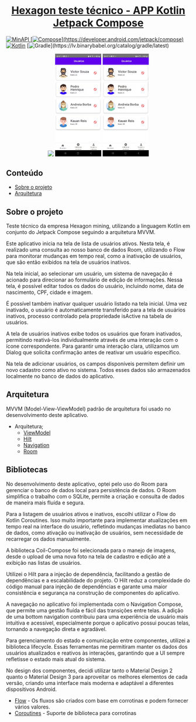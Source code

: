 <br />
  <a href="https://github.com/othneildrew/Best-README-Template">
  <h1 align="center">Hexagon teste técnico - APP Kotlin Jetpack Compose</h1>
  
  ![MinAPI](https://badgen.net/badge/MinAPI/26/green/)
  [![Compose](https://img.shields.io/badge/compose-1.5.10-red.svg?)](https://developer.android.com/jetpack/compose)
  [![Kotlin](https://img.shields.io/badge/Kotlin-1.9.22-blue.svg?logo=kotlin)](http://kotlinlang.org)
  [![Gradle](https://img.shields.io/badge/gradle-8.3.1-blue.svg?)](https://lv.binarybabel.org/catalog/gradle/latest)

  
<p align="center">
 <img src="docs/screen1.gif" width="25%"/>
  <img src="docs/screen2.gif" width="25%"/>
  <img src="docs/screen3.gif" width="25%"/>

</p>
  
  <p align="center">
</p>

## Conteúdo

* [Sobre o projeto](#about-the-project)
* [Arquitetura](#architecture)
  
## Sobre o projeto
  
Teste técnico da empresa Hexagon mining, utilizando a linguagem Kotlin em conjunto do Jetpack Compose seguindo a arquitetura MVVM.

Este aplicativo inicia na tela de lista de usuários ativos. Nesta tela, é realizado uma consulta ao nosso banco de dados Room, utilizando o Flow para monitorar mudanças em tempo real, como a inativação de usuários, que são então exibidos na tela de usuários inativos.

Na tela inicial, ao selecionar um usuário, um sistema de navegação é acionado para direcionar ao formulário de edição de informações. Nessa tela, é possível editar todos os dados do usuário, incluindo nome, data de nascimento, CPF, cidade e imagem.

É possível também inativar qualquer usuário listado na tela inicial. Uma vez inativado, o usuário é automaticamente transferido para a tela de usuários inativos, processo controlado pela propriedade isActive na tabela de usuários.

A tela de usuários inativos exibe todos os usuários que foram inativados, permitindo reativá-los individualmente através de uma interação com o ícone correspondente. Para garantir uma interação clara, utilizamos um Dialog que solicita confirmação antes de reativar um usuário específico.

Na tela de adicionar usuários, os campos disponíveis permitem definir um novo cadastro como ativo no sistema. Todos esses dados são armazenados localmente no banco de dados do aplicativo.

  ## Arquitetura
MVVM (Model-View-ViewModel) padrão de arquitetura foi usado no desenvolvimento deste aplicativo.

* Arquitetura;
    * [ViewModel](https://developer.android.com/topic/libraries/architecture/viewmodel)
    * [Hilt](https://developer.android.com/training/dependency-injection/hilt-android) 
    * [Navigation](https://developer.android.com/guide/navigation)
    * [Room](https://developer.android.com/jetpack/androidx/releases/room)

## Bibliotecas
 
No desenvolvimento deste aplicativo, optei pelo uso do Room para gerenciar o banco de dados local para persistência de dados. O Room simplifica o trabalho com o SQLite, permite a criação e consulta de dados de maneira mais fluída e segura.

Para a listagem de usuários ativos e inativos, escolhi utilizar o Flow do Kotlin Coroutines. Isso muito importante para implementar atualizações em tempo real na interface do usuário, refletindo mudanças imediatas no banco de dados, como ativação ou inativação de usuários, sem necessidade de recarregar os dados manualmente.

A biblioteca Coil-Compose foi selecionada para o manejo de imagens, desde o upload de uma nova foto na tela de cadastro e edição até a exibição nas listas de usuários.

Utilizei o Hilt para a injeção de dependência, facilitando a gestão de dependências e a escalabilidade do projeto. O Hilt reduz a complexidade do código manual para injeção de dependências e garante uma maior consistência e segurança na construção de componentes do aplicativo.

A navegação no aplicativo foi implementada com o Navigation Compose, que permite uma gestão fluída e fácil das transições entre telas. A adição de uma bottom navigation contribuiu para uma experiência de usuário mais intuitiva e acessível, especialmente porque o aplicativo possui poucas telas, tornando a navegação direta e agradável.

Para gerenciamento do estado e comunicação entre componentes, utilizei a biblioteca lifecycle. Essas ferramentas me permitiram manter os dados dos usuários atualizados e reativos às interações, garantindo que a UI sempre refletisse o estado mais atual do sistema.

No design dos componentes, decidi utilizar tanto o Material Design 2 quanto o Material Design 3 para aproveitar os melhores elementos de cada versão, criando uma interface mais moderna e adaptável a diferentes dispositivos Android.
    
- [Flow](https://developer.android.com/kotlin/flow) - Os fluxos são criados com base em corrotinas e podem fornecer vários valores.
- [Coroutines](https://github.com/Kotlin/kotlinx.coroutines) - Suporte de biblioteca para corrotinas
  
</br>
